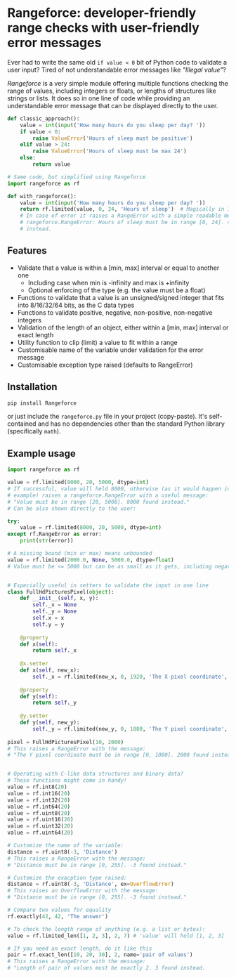 Rangeforce: developer-friendly range checks with user-friendly error messages
===============================================================================


Ever had to write the same old `if value < 0` bit of Python code to validate
a user input? Tired of not understandable error messages like 
_"Illegal value"_?
 
_Rangeforce_ is a very simple module offering multiple functions checking
the range of values, including integers or floats, or lengths of structures 
like strings or lists. It does so in one line of code while providing an 
understandable error message that can be displayed directly to the user.

```python
def classic_approach():
    value = int(input('How many hours do you sleep per day? '))
    if value < 0:
        raise ValueError('Hours of sleep must be positive')
    elif value > 24:
        raise ValueError('Hours of sleep must be max 24')
    else:
        return value

# Same code, but simplified using Rangeforce
import rangeforce as rf

def with_rangeforce():
    value = int(input('How many hours do you sleep per day? '))
    return rf.limited(value, 0, 24, 'Hours of sleep')  # Magically in 1 line
    # In case of error it raises a RangeError with a simple readable message:
    # rangeforce.RangeError: Hours of sleep must be in range [0, 24]. 42 found
    # instead.
```


Features
----------------------------------------

- Validate that a value is within a [min, max] interval or equal to another one
  - Including case when min is -infinity and max is +infinity
  - Optional enforcing of the type (e.g. the value must be a float)
- Functions to validate that a value is an unsigned/signed integer
  that fits into 8/16/32/64 bits, as the C data types
- Functions to validate positive, negative, non-positive, non-negative integers
- Validation of the length of an object, either within a [min, max] interval
  or exact length
- Utility function to clip (limit) a value to fit within a range 
- Customisable name of the variable under validation for the error message
- Customisable exception type raised (defaults to RangeError)



Installation
----------------------------------------

```bash
pip install Rangeforce
```

or just include the `rangeforce.py` file in your project (copy-paste). It's
self-contained and has no dependencies other than the standard Python library
(specifically `math`).



Example usage
----------------------------------------

```python
import rangeforce as rf

value = rf.limited(8000, 20, 5000, dtype=int)
# If successful, value will held 8000, otherwise (as it would happen in this
# example) raises a rangeforce.RangeError with a useful message:
# "Value must be in range [20, 5000]. 8000 found instead."
# Can be also shown directly to the user:

try:
    value = rf.limited(8000, 20, 5000, dtype=int)
except rf.RangeError as error:
    print(str(error))

# A missing bound (min or max) means unbounded
value = rf.limited(2000.0, None, 5000.0, dtype=float)
# Value must be <= 5000 but can be as small as it gets, including negative


# Especially useful in setters to validate the input in one line
class FullHdPicturesPixel(object):
    def __init__(self, x, y):
        self._x = None
        self._y = None
        self.x = x
        self.y = y
    
    @property
    def x(self):
        return self._x
    
    @x.setter
    def x(self, new_x):
        self._x = rf.limited(new_x, 0, 1920, 'The X pixel coordinate', int)
    
    @property
    def y(self):
        return self._y
    
    @y.setter
    def y(self, new_y):
        self._y = rf.limited(new_y, 0, 1080, 'The Y pixel coordinate', int)
        
pixel = FullHdPicturesPixel(10, 2000)
# This raises a RangeError with the message:
# "The Y pixel coordinate must be in range [0, 1080]. 2000 found instead."


# Operating with C-like data structures and binary data?
# These functions might come in handy!
value = rf.int8(20) 
value = rf.int16(20) 
value = rf.int32(20) 
value = rf.int64(20)
value = rf.uint8(20) 
value = rf.uint16(20) 
value = rf.uint32(20) 
value = rf.uint64(20)

# Customize the name of the variable:
distance = rf.uint8(-3, 'Distance')
# This raises a RangeError with the message:
# "Distance must be in range [0, 255]. -3 found instead."

# Customize the exacption type raised:
distance = rf.uint8(-3, 'Distance', ex=OverflowError)
# This raises an OverflowError with the message:
# "Distance must be in range [0, 255]. -3 found instead."

# Compare two values for equality
rf.exactly(42, 42, 'The answer')

# To check the length range of anything (e.g. a list or bytes):
value = rf.limited_len([1, 2, 3], 2, 7) # 'value' will hold [1, 2, 3]

# If you need an exact length, do it like this
pair = rf.exact_len([10, 20, 30], 2, name='pair of values')
# This raises a RangeError with the message:
# "Length of pair of values must be exactly 2. 3 found instead.
```
